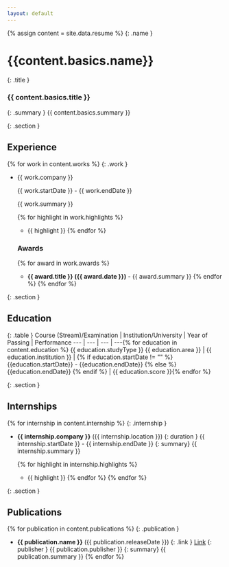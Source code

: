 ```yaml
---
layout: default
---
```

{% assign content = site.data.resume %}
{: .name }
# {{content.basics.name}}

{: .title }
### {{ content.basics.title }}

{: .summary }
{{ content.basics.summary }}

{: .section }
## Experience
{% for work in content.works %}
{: .work }
* 	{{ work.company }} 
	
	{{ work.startDate }} - {{ work.endDate }}

	{{ work.summary }}

	{% for highlight in work.highlights %}
	* {{ highlight }}
	{% endfor %}
	### Awards
	{% for award in work.awards %}
	* **{{ award.title }} ({{ award.date }})** - {{ award.summary }}
	{% endfor %}
{% endfor %}

{: .section }
## Education

{: .table }
Course (Stream)/Examination | Institution/University | Year of Passing | Performance 
--- | --- | --- | ---{% for education in content.education %}
{{ education.studyType }} {{ education.area }} | {{ education.institution }} | {% if education.startDate != "" %} {{education.startDate}} - {{education.endDate}} {% else %} {{education.endDate}} {% endif %} | {{ education.score }}{% endfor %}

{: .section }
## Internships
{% for internship in content.internship %}
{: .internship }
* 	**{{ internship.company }}** ({{  internship.location }})
	{: duration }
	{{ internship.startDate }} - {{ internship.endDate }}
	{: summary}
	{{ internship.summary }}

	{% for highlight in internship.highlights %}
	* {{ highlight }}
	{% endfor %}
{% endfor %}

{: .section }
## Publications
{% for publication in content.publications %}
{: .publication }
* 	**{{ publication.name }}** ({{  publication.releaseDate }})
	{: .link }
	[Link]({{publication.website}})
	{: publisher }
	{{ publication.publisher }}
	{: summary}
	{{ publication.summary }}
{% endfor %}